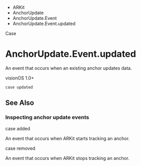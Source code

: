 

- ARKit
- AnchorUpdate
- AnchorUpdate.Event
-  AnchorUpdate.Event.updated 

Case

# AnchorUpdate.Event.updated

An event that occurs when an existing anchor updates data.

visionOS 1.0+

``` source
case updated
```

## See Also

### Inspecting anchor update events

case added

An event that occurs when ARKit starts tracking an anchor.

case removed

An event that occurs when ARKit stops tracking an anchor.

